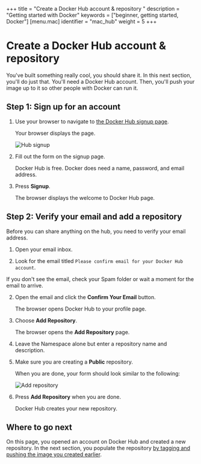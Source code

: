 +++
title = "Create a Docker Hub account & repository "
description = "Getting started with Docker"
keywords = ["beginner, getting started, Docker"]
[menu.mac]
identifier = "mac_hub"
weight = 5
+++

# Create a Docker Hub account & repository

You've built something really cool, you should share it. In this next section,
you'll do just that. You'll need a Docker Hub account. Then, you'll push your
image up to it so other people with Docker can run it.


## Step 1: Sign up for an account

1. Use your browser to navigate to <a href="https://hub.docker.com/?utm_source=getting_started_guide&utm_medium=embedded_MacOSX&utm_campaign=create_docker_hub_account" target="_blank">the Docker Hub signup page</a>.
	
	Your browser displays the page.
	
	  ![Hub signup](/tutimg/hub_signup.png)

2. Fill out the form on the signup page.

	Docker Hub is free. Docker does need a name, password, and email address.
		
3. Press **Signup**.

	The browser displays the welcome to Docker Hub page.
	

## Step 2: Verify your email and add a repository
	
Before you can share anything on the hub, you need to verify your email address.

1. Open your email inbox.

2. Look for the email titled `Please confirm email for your Docker Hub account`.

  If you don't see the email, check your Spam folder or wait a moment for the email to arrive.

2. Open the email and click the **Confirm Your Email** button.

	 The browser opens Docker Hub to your profile page.
	 
4. Choose **Add Repository**.

	The browser opens the **Add Repository** page.
	
5. Leave the Namespace alone but enter a repository name and description.

6. Make sure you are creating a **Public** repository.

    When you are done, your form should look similar to the following:

    ![Add repository](/tutimg/add_repository.png)

6. Press **Add Repository** when you are done.

	Docker Hub creates your new repository.
		
## Where to go next

On this page, you opened an account on Docker Hub and created a new repository.
In the next section, you populate the repository [by tagging and pushing the
image you created earlier](/mac/step_six).